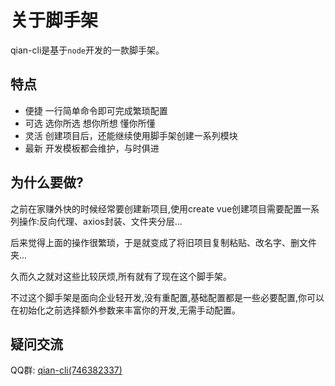 # 关于脚手架
qian-cli是基于`node`开发的一款脚手架。

## 特点

- 便捷 一行简单命令即可完成繁琐配置
- 可选 选你所选 想你所想 懂你所懂
- 灵活 创建项目后，还能继续使用脚手架创建一系列模块
- 最新 开发模板都会维护，与时俱进

## 为什么要做?
之前在家赚外快的时候经常要创建新项目,使用create vue创建项目需要配置一系列操作:反向代理、axios封装、文件夹分层...

后来觉得上面的操作很繁琐，于是就变成了将旧项目复制粘贴、改名字、删文件夹...

久而久之就对这些比较厌烦,所有就有了现在这个脚手架。

不过这个脚手架是面向企业轻开发,没有重配置,基础配置都是一些必要配置,你可以在初始化之前选择额外参数来丰富你的开发,无需手动配置。

## 疑问交流

QQ群: <a target="_blank" href="https://qm.qq.com/cgi-bin/qm/qr?k=LrFpPFoHAHFikBUJQqKjViRJIY1BH250&jump_from=webapi">qian-cli(746382337)</a>